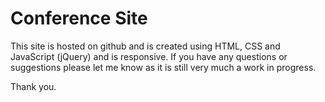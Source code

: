 <h1><b>Conference Site</b></h1>

This site is hosted on github and is created using HTML, CSS and JavaScript (jQuery) and is responsive. If you have any questions or suggestions please let me know as it is still very much a work in progress.

Thank you.
